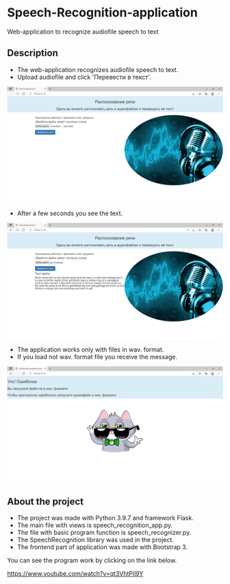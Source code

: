 # Speech-Recognition-application
Web-application to recognize audiofile speech to text

## Description
* The web-application recognizes audiofile speech to text.
* Upload audiofile and click 'Перевести в текст'.

![App screenshot1](https://github.com/P-Konstantin/Speech-Recognition-application/blob/master/readme_assets/screenshot1.png)

* After a few seconds you see the text.

![App screenshot2](https://github.com/P-Konstantin/Speech-Recognition-application/blob/master/readme_assets/screenshot2.png)

* The application works only with files in wav. format.
* If you load not wav. format file you receive the message.

![App screenshot3](https://github.com/P-Konstantin/Speech-Recognition-application/blob/master/readme_assets/screenshot3.png)

## About the project
* The project was made with Python 3.9.7 and framework Flask.
* The main file with views is speech_recognition_app.py.
* The file with basic program function is speech_recognizer.py.
* The SpeechRecognition library was used in the project.
* The frontend part of application was made with Bootstrap 3.

You can see the program work by clicking on the link below.

https://www.youtube.com/watch?v=qt3VhtPil9Y
